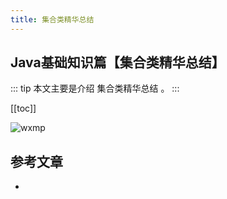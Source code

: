 ```yaml
---
title: 集合类精华总结
---
```


## Java基础知识篇【集合类精华总结】

::: tip
本文主要是介绍 集合类精华总结 。
:::

[[toc]]

<img class= "zoom-custom-imgs" :src="$withBase('/assets/img/java/collection/install_1.png')" alt="wxmp">



## 参考文章
* 